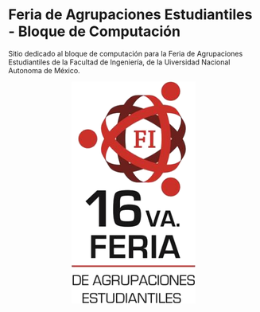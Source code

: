 # Feria de Agrupaciones Estudiantiles - Bloque de Computación

Sitio dedicado al bloque de computación para la Feria de Agrupaciones Estudiantiles de la Facultad de Ingeniería, de la Uiversidad Nacional Autonoma de México.

<p align="center">
  <img width="250" alt="Logo 16 Feria de Agrupaciones Estudiantiles" src="./img/feria_16.png"/>
</p>
